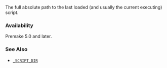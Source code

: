 The full absolute path to the last loaded (and usually the current executing) script.

### Availability

Premake 5.0 and later.

### See Also

- [`_SCRIPT_DIR`](_SCRIPT_DIR.md)
